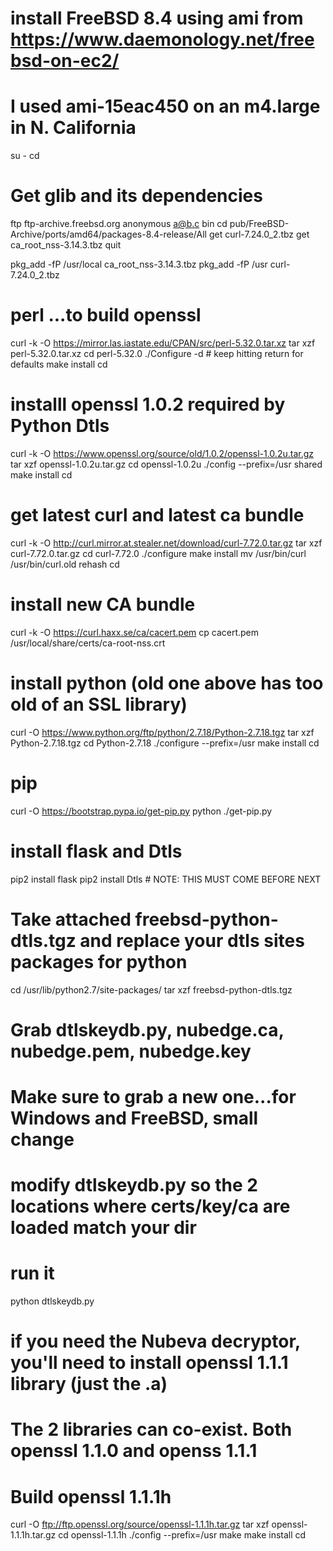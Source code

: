 # install FreeBSD 8.4 using ami from https://www.daemonology.net/freebsd-on-ec2/
# I used ami-15eac450 on an m4.large in N. California

su -
cd

# Get glib and its dependencies
ftp ftp-archive.freebsd.org
anonymous
a@b.c
bin
cd pub/FreeBSD-Archive/ports/amd64/packages-8.4-release/All
get curl-7.24.0_2.tbz
get ca_root_nss-3.14.3.tbz
quit

pkg_add -fP /usr/local ca_root_nss-3.14.3.tbz
pkg_add -fP /usr curl-7.24.0_2.tbz

# perl ...to build openssl
curl -k -O https://mirror.las.iastate.edu/CPAN/src/perl-5.32.0.tar.xz
tar xzf perl-5.32.0.tar.xz
cd perl-5.32.0
./Configure -d # keep hitting return for defaults
make install
cd

# installl openssl 1.0.2 required by Python Dtls
curl -k -O https://www.openssl.org/source/old/1.0.2/openssl-1.0.2u.tar.gz
tar xzf openssl-1.0.2u.tar.gz
cd openssl-1.0.2u
./config --prefix=/usr shared
make install
cd

# get latest curl and latest ca bundle
curl -k -O http://curl.mirror.at.stealer.net/download/curl-7.72.0.tar.gz
tar xzf curl-7.72.0.tar.gz
cd curl-7.72.0
./configure
make install
mv /usr/bin/curl /usr/bin/curl.old
rehash
cd

# install new CA bundle
curl -k -O https://curl.haxx.se/ca/cacert.pem
cp cacert.pem /usr/local/share/certs/ca-root-nss.crt


# install python (old one above has too old of an SSL library)
curl -O https://www.python.org/ftp/python/2.7.18/Python-2.7.18.tgz
tar xzf Python-2.7.18.tgz
cd Python-2.7.18
./configure --prefix=/usr
make install
cd

# pip
curl -O https://bootstrap.pypa.io/get-pip.py
python ./get-pip.py

# install flask and Dtls
pip2 install flask
pip2 install Dtls # NOTE: THIS MUST COME BEFORE NEXT

# Take attached freebsd-python-dtls.tgz and replace your dtls sites packages for python
cd /usr/lib/python2.7/site-packages/
tar xzf freebsd-python-dtls.tgz

# Grab dtlskeydb.py, nubedge.ca, nubedge.pem, nubedge.key
# Make sure to grab a new one...for Windows and FreeBSD, small change
# modify dtlskeydb.py so the 2 locations where certs/key/ca are loaded match your dir
# run it
python dtlskeydb.py

# if you need the Nubeva decryptor, you'll need to install openssl 1.1.1 library (just the .a)
# The 2 libraries can co-exist.  Both openssl 1.1.0 and openss 1.1.1
# Build openssl 1.1.1h
curl -O ftp://ftp.openssl.org/source/openssl-1.1.1h.tar.gz
tar xzf openssl-1.1.1h.tar.gz
cd openssl-1.1.1h
./config --prefix=/usr
make
make install
cd
